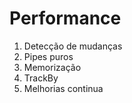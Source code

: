 # Performance

1) Detecção de mudanças
2) Pipes puros
3) Memorização
4) TrackBy
5) Melhorias continua

